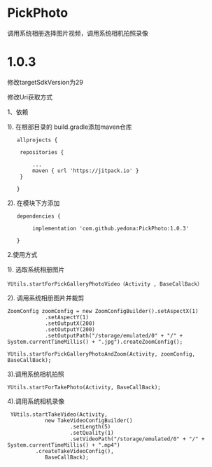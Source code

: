 # PickPhoto
调用系统相册选择图片视频，调用系统相机拍照录像


# 1.0.3
修改targetSdkVersion为29

修改Uri获取方式




1、依赖

 1). 在根部目录的 build.gradle添加maven仓库



       allprojects {

		repositories {
                
			...
			maven { url 'https://jitpack.io' }
		}
                
	   }

 2). 在模块下方添加

       dependencies {
  
            implementation 'com.github.yedona:PickPhoto:1.0.3'
   
       }
  
2.使用方式

 1). 选取系统相册图片

    YUtils.startForPickGalleryPhotoVideo（Activity , BaseCallBack）
 
 2). 调用系统相册图片并裁剪

    ZoomConfig zoomConfig = new ZoomConfigBuilder().setAspectX(1)
                .setAspectY(1)
                .setOutputX(200)
                .setOutputY(200)
                .setOutputPath("/storage/emulated/0" + "/" + System.currentTimeMillis() + ".jpg").createZoomConfig();
		
    YUtils.startForPickGalleryPhotoAndZoom(Activity, zoomConfig, BaseCallBack);
 
 3).调用系统相机拍照

    YUtils.startForTakePhoto(Activity, BaseCallBack);

 4).调用系统相机录像

     YUtils.startTakeVideo(Activity,
                new TakeVideoConfigBuilder()
                        .setLength(5)
                        .setQuality(1)
                        .setVideoPath("/storage/emulated/0" + "/" + System.currentTimeMillis() + ".mp4")
			 .createTakeVideoConfig(),
                BaseCallBack);
